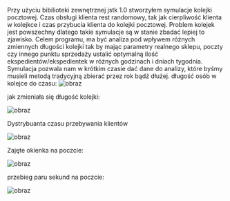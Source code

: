 Przy użyciu bibilioteki zewnętrznej jstk 1.0 stworzyłem symulacje kolejki pocztowej. Czas obsługi klienta rest randomowy, tak jak cierpliwość klienta w kolejkce i czas przybucia klienta do kolejki pocztowej. Problem kolejek jest powszechny dlatego takie symulacje są w stanie zbadać lepiej to zjawisko.
Celem programu, ma być analiza pod wpływem różnych zmiennych długości kolejki tak by mając parametry realnego sklepu, poczty czy innego punktu sprzedaży ustalić optymalną ilość ekspedientów/ekspedientek w różnych godzinach i dniach tygodnia. Symulacja pozwala nam w krótkim czasie dać dane do analizy, które byśmy musieli metodą tradycyjną zbierać przez rok bądź dłużej.
długość osób w kolejce do czasu:
![obraz](https://github.com/WojtekMatr/SymulacjaKolejkiPocztowej/assets/127395210/bbdb25b3-20f0-44ae-849b-b66c1494c173)

jak zmieniała się długość kolejki:

![obraz](https://github.com/WojtekMatr/SymulacjaKolejkiPocztowej/assets/127395210/b185f856-eaa5-4140-bca4-d2644c229b62)

Dystrybuanta czasu przebywania klientów

![obraz](https://github.com/WojtekMatr/SymulacjaKolejkiPocztowej/assets/127395210/48149ef8-9eaf-4ea7-9f29-4629eb0bf790)

Zajęte okienka na poczcie:


![obraz](https://github.com/WojtekMatr/SymulacjaKolejkiPocztowej/assets/127395210/fbea4ef3-320b-4cbd-8bc5-5b07bd1ebd02)

przebieg paru sekund na poczcie:


![obraz](https://github.com/WojtekMatr/SymulacjaKolejkiPocztowej/assets/127395210/184c65d2-9243-4a0e-a7e1-44613afc7b90)
